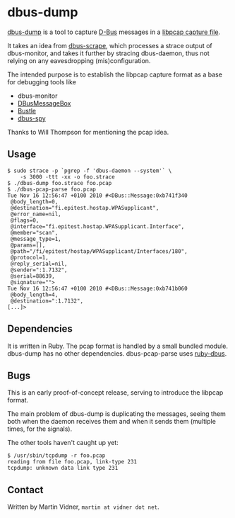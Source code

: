 dbus-dump
=========

[dbus-dump][0] is a tool to capture [D-Bus][1] messages
in a [libpcap capture file][2].

[0]: https://github.com/mvidner/dbus-dump
[1]: http://www.freedesktop.org/wiki/Software/dbus
[2]: http://wiki.wireshark.org/Development/LibpcapFileFormat

It takes an idea from [dbus-scrape][3], which processes a strace output of
dbus-monitor, and takes it further by stracing dbus-daemon, thus not
relying on any eavesdropping (mis)configuration.

[3]: http://git.collabora.co.uk/?p=user/daf/dbus-scrape;a=summary

The intended purpose is to establish the libpcap capture format as a
base for debugging tools like

- dbus-monitor
- [DBusMessageBox](http://alban.apinc.org/blog/dbusmessagesboxpy/)
- [Bustle](http://www.willthompson.co.uk/bustle/)
- [dbus-spy](http://mvidner.blogspot.com/2008/06/d-bus-spy.html)

Thanks to Will Thompson for mentioning the pcap idea.

Usage
-----

    $ sudo strace -p `pgrep -f 'dbus-daemon --system'` \
        -s 3000 -ttt -xx -o foo.strace
    $ ./dbus-dump foo.strace foo.pcap
    $ ./dbus-pcap-parse foo.pcap
    Tue Nov 16 12:56:47 +0100 2010 #<DBus::Message:0xb741f340
     @body_length=0,
     @destination="fi.epitest.hostap.WPASupplicant",
     @error_name=nil,
     @flags=0,
     @interface="fi.epitest.hostap.WPASupplicant.Interface",
     @member="scan",
     @message_type=1,
     @params=[],
     @path="/fi/epitest/hostap/WPASupplicant/Interfaces/180",
     @protocol=1,
     @reply_serial=nil,
     @sender=":1.7132",
     @serial=88639,
     @signature="">
    Tue Nov 16 12:56:47 +0100 2010 #<DBus::Message:0xb741b060
     @body_length=4,
     @destination=":1.7132",
    [...]>

Dependencies
------------

It is written in Ruby. The pcap format is handled by a small bundled module.
dbus-dump has no other dependencies. dbus-pcap-parse uses
[ruby-dbus](https://github.com/mvidner/ruby-dbus).

Bugs
----

This is an early proof-of-concept release, serving to introduce
the libpcap format.

The main problem of dbus-dump is duplicating the messages, seeing them
both when the daemon receives them and when it sends them (multiple
times, for the signals).

The other tools haven't caught up yet:

    $ /usr/sbin/tcpdump -r foo.pcap
    reading from file foo.pcap, link-type 231
    tcpdump: unknown data link type 231

Contact
-------

Written by Martin Vidner, `martin at vidner dot net`.
